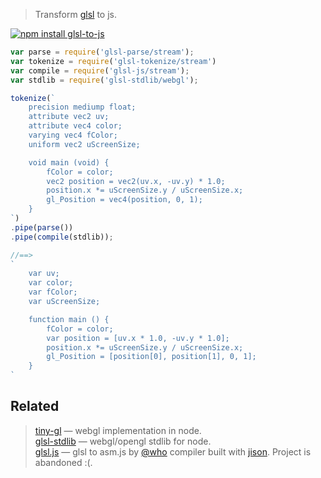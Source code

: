 > Transform [glsl](https://www.opengl.org/documentation/glsl/) to js.

[![npm install glsl-to-js](https://nodei.co/npm/glsl-to-js.png?mini=true)](https://npmjs.org/package/glsl-to-js/)

```js
var parse = require('glsl-parse/stream');
var tokenize = require('glsl-tokenize/stream')
var compile = require('glsl-js/stream');
var stdlib = require('glsl-stdlib/webgl');

tokenize(`
	precision mediump float;
	attribute vec2 uv;
	attribute vec4 color;
	varying vec4 fColor;
	uniform vec2 uScreenSize;

	void main (void) {
		fColor = color;
		vec2 position = vec2(uv.x, -uv.y) * 1.0;
		position.x *= uScreenSize.y / uScreenSize.x;
		gl_Position = vec4(position, 0, 1);
	}
`)
.pipe(parse())
.pipe(compile(stdlib));

//==>
`
	var uv;
	var color;
	var fColor;
	var uScreenSize;

	function main () {
		fColor = color;
		var position = [uv.x * 1.0, -uv.y * 1.0];
		position.x *= uScreenSize.y / uScreenSize.x;
		gl_Position = [position[0], position[1], 0, 1];
	}
`
```


## Related

> [tiny-gl](https://npmjs.org/package/fake-gl) — webgl implementation in node.</br>
> [glsl-stdlib](https://npmjs.org/package/fake-gl) — webgl/opengl stdlib for node.</br>
> [glsl.js](https://npmjs.org/package/glsl) — glsl to asm.js by [@who]() compiler built with [jison](https://npmjs.org/package/jison). Project is abandoned :(.</br>